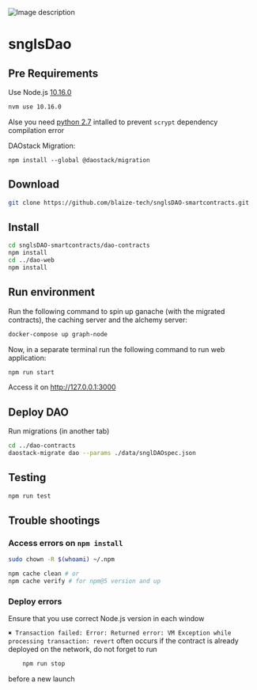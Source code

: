 
![Image description](https://github.com/SingularDTV/snglsDAO-whitepaper/blob/master/images/logo.png?raw=true)
# snglsDao

## Pre Requirements 

Use Node.js [10.16.0](https://itnext.io/nvm-the-easiest-way-to-switch-node-js-environments-on-your-machine-in-a-flash-17babb7d5f1b)
```sh
nvm use 10.16.0
```

Alse you need [python 2.7](https://www.python.org/downloads/) intalled to prevent `scrypt` dependency compilation error

DAOstack Migration:
```
npm install --global @daostack/migration
```

## Download

```sh
git clone https://github.com/blaize-tech/snglsDAO-smartcontracts.git
```

## Install

```sh
cd snglsDAO-smartcontracts/dao-contracts
npm install
cd ../dao-web
npm install
```

## Run environment

Run the following command to spin up ganache (with the migrated contracts), the caching server and the alchemy server:

```sh
docker-compose up graph-node
```

Now, in a separate terminal run the following command to run web application:

```sh
npm run start
```
Access it on http://127.0.0.1:3000


## Deploy DAO

Run migrations (in another tab)
```sh
cd ../dao-contracts
daostack-migrate dao --params ./data/snglDAOspec.json
```

## Testing

```sh
npm run test
```


## Trouble shootings

### Access errors on `npm install`

```sh
sudo chown -R $(whoami) ~/.npm
```

```sh
npm cache clean # or 
npm cache verify # for npm@5 version and up
```

### Deploy errors

Ensure that you use correct Node.js version in each window

`✖ Transaction failed: Error: Returned error: VM Exception while processing transaction: revert` often occurs if the contract is already deployed on the network, do not forget to run 
```sh 
    npm run stop
``` 
before a new launch